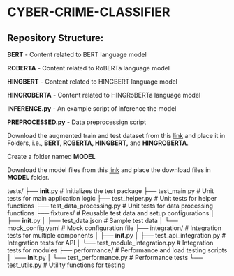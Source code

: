 # CYBER-CRIME-CLASSIFIER

## Repository Structure:
**BERT** - Content related to BERT language model 

**ROBERTA** - Content related to RoBERTa language model 

**HINGBERT** - Content related to HINGBERT language model 

**HINGROBERTA** - Content related to HINGRoBERTa language model

**INFERENCE.py** - An example script of inference the model

**PREPROCESSED.py** - Data preprocessign script




Download the augmented train and test dataset from this [link](https://drive.google.com/drive/folders/1CPupu7i7fgw_xC_a406qO_hxfpOUBt7j?usp=sharing) and place it in Folders, i.e., **BERT, ROBERTA, HINGBERT,** and **HINGROBERTA**.

Create a folder named **MODEL**

Download the model files from this [link](https://drive.google.com/drive/folders/1rlEs0p5KFJmMNWlQjMSk2oJ8OQrqkKa2?usp=sharing) and place the download files in **MODEL** folder.




tests/
├── __init__.py                    # Initializes the test package
├── test_main.py                   # Unit tests for main application logic
├── test_helper.py                 # Unit tests for helper functions
├── test_data_processing.py        # Unit tests for data processing functions
├── fixtures/                      # Reusable test data and setup configurations
│   ├── __init__.py
│   ├── test_data.json             # Sample test data
│   └── mock_config.yaml           # Mock configuration file
├── integration/                   # Integration tests for multiple components
│   ├── __init__.py
│   ├── test_api_integration.py    # Integration tests for API
│   └── test_module_integration.py # Integration tests for modules
├── performance/                   # Performance and load testing scripts
│   ├── __init__.py
│   └── test_performance.py        # Performance tests
└── test_utils.py                  # Utility functions for testing
